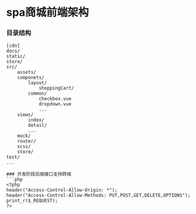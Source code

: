 # spa商城前端架构

### 目录结构
```
[cdn]
docs/
static/
store/
src/
    assets/
    componets/
        layout/
            shoppingCart/
        common/
            checkbox.vue
            dropdown.vue
            ...      
    views/
        index/
        detail/
        ...
    mock/
    router/
    scss/
    store/
test/
...
```


```
### 开发阶段后端接口支持跨域
```php
<?php
header("Access-Control-Allow-Origin: *");
header("Access-Control-Allow-Methods: PUT,POST,GET,DELETE,OPTIONS");
print_r($_REQUEST);
?>
```
